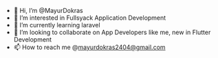 - 👋 Hi, I’m @MayurDokras
- 👀 I’m interested in Fullsyack Application Development
- 🌱 I’m currently learning laravel
- 💞️ I’m looking to collaborate on App Developers like me, new in Flutter Development
- 📫 How to reach me @mayurdokras2404@gmail.com

<!---
MayurDokras/MayurDokras is a ✨ special ✨ repository because its `README.md` (this file) appears on your GitHub profile.
You can click the Preview link to take a look at your changes.
--->
